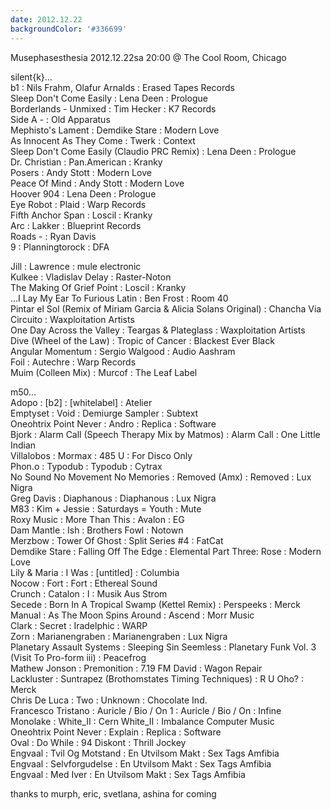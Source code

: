 ```yaml
---
date: 2012.12.22
backgroundColor: '#336699'
---
```


Musephasesthesia 2012.12.22sa 20:00 @ The Cool Room, Chicago  

silent{k}...  
b1 : Nils Frahm, Olafur Arnalds : Erased Tapes Records  
Sleep Don't Come Easily : Lena Deen : Prologue  
Borderlands - Unmixed : Tim Hecker : K7 Records  
Side A - : Old Apparatus  
Mephisto's Lament : Demdike Stare : Modern Love  
As Innocent As They Come : Twerk : Context  
Sleep Don't Come Easily (Claudio PRC Remix) : Lena Deen : Prologue  
Dr. Christian : Pan.American : Kranky  
Posers : Andy Stott : Modern Love  
Peace Of Mind : Andy Stott : Modern Love  
Hoover 904 : Lena Deen : Prologue  
Eye Robot : Plaid : Warp Records  
Fifth Anchor Span : Loscil : Kranky  
Arc : Lakker : Blueprint Records  
Roads - : Ryan Davis  
9 : Planningtorock : DFA

Jill : Lawrence : mule electronic  
Kulkee : Vladislav Delay : Raster-Noton  
The Making Of Grief Point : Loscil : Kranky  
...I Lay My Ear To Furious Latin : Ben Frost : Room 40  
Pintar el Sol (Remix of Miriam Garcia & Alicia Solans Original) : Chancha Via Circuito : Waxploitation Artists  
One Day Across the Valley : Teargas & Plateglass : Waxploitation Artists  
Dive (Wheel of the Law) : Tropic of Cancer : Blackest Ever Black  
Angular Momentum : Sergio Walgood : Audio Aashram  
Foil : Autechre : Warp Records  
Muim (Colleen Mix) : Murcof : The Leaf Label  

m50...  
Adopo : \[b2\] : \[whitelabel\] : Atelier  
Emptyset : Void : Demiurge Sampler : Subtext  
Oneohtrix Point Never : Andro : Replica : Software  
Bjork : Alarm Call (Speech Therapy Mix by Matmos) : Alarm Call : One Little Indian  
Villalobos : Mormax : 485 U : For Disco Only  
Phon.o : Typodub : Typodub : Cytrax  
No Sound No Movement No Memories : Removed (Amx) : Removed : Lux Nigra  
Greg Davis : Diaphanous : Diaphanous : Lux Nigra  
M83 : Kim + Jessie : Saturdays = Youth : Mute  
Roxy Music : More Than This : Avalon : EG  
Dam Mantle : Ish : Brothers Fowl : Notown  
Merzbow : Tower Of Ghost : Split Series #4 : FatCat  
Demdike Stare : Falling Off The Edge : Elemental Part Three: Rose : Modern Love  
Lily & Maria : I Was : \[untitled\] : Columbia  
Nocow : Fort : Fort : Ethereal Sound  
Crunch : Catalon : I : Musik Aus Strom  
Secede : Born In A Tropical Swamp (Kettel Remix) : Perspeeks : Merck  
Manual : As The Moon Spins Around : Ascend : Morr Music  
Clark : Secret : Iradelphic : WARP  
Zorn : Marianengraben : Marianengraben : Lux Nigra  
Planetary Assault Systems : Sleeping Sin Seemless : Planetary Funk Vol. 3 (Visit To Pro-form iii) : Peacefrog  
Mathew Jonson : Premonition : 7.19 FM David : Wagon Repair  
Lackluster : Suntrapez (Brothomstates Timing Techniques) : R U Oho? : Merck  
Chris De Luca : Two : Unknown : Chocolate Ind.  
Francesco Tristano : Auricle / Bio / On 1 : Auricle / Bio / On : Infine  
Monolake : White\_II : Cern White\_II : Imbalance Computer Music  
Oneohtrix Point Never : Explain : Replica : Software  
Oval : Do While : 94 Diskont : Thrill Jockey  
Engvaal : Tvil Og Motstand : En Utvilsom Makt : Sex Tags Amfibia  
Engvaal : Selvforgudelse : En Utvilsom Makt : Sex Tags Amfibia  
Engvaal : Med Iver : En Utvilsom Makt : Sex Tags Amfibia  

thanks to murph, eric, svetlana, ashina for coming
